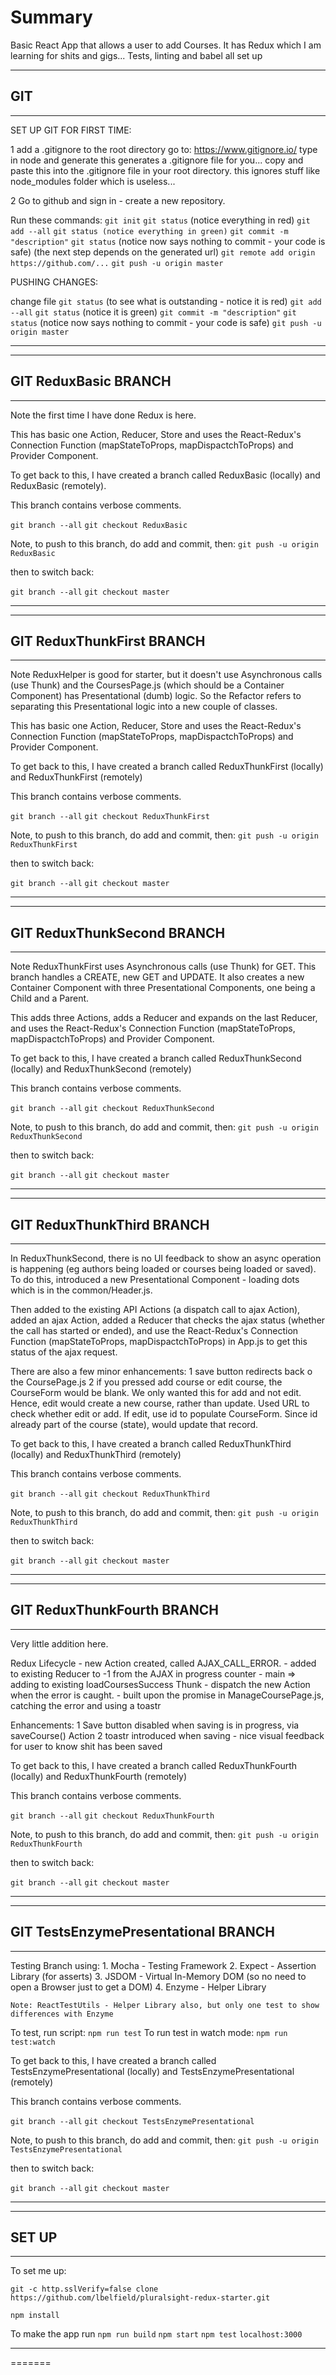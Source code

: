 # Summary

Basic React App that allows a user to add Courses. 
It has Redux which I am learning for shits and gigs... 
Tests, linting and babel all set up



******************************************************************************************************************************        
## GIT
******************************************************************************************************************************

SET UP GIT FOR FIRST TIME:

1 add a .gitignore to the root directory
    go to: https://www.gitignore.io/
    type in node and generate
    this generates a .gitignore file for you...
    copy and paste this into the .gitignore file in your root directory.
    this ignores stuff like node_modules folder which is useless...


2 Go to github and sign in - create a new repository.

Run these commands:
    `git init`
    `git status` (notice everything in red)
    `git add --all`
    `git status (notice everything in green)`
    `git commit -m "description"`
    `git status` (notice now says nothing to commit - your code is safe)
    (the next step depends on the generated url)
    `git remote add origin https://github.com/...`
    `git push -u origin master`


PUSHING CHANGES:

change file
`git status` (to see what is outstanding - notice it is red)
`git add --all`
`git status` (notice it is green)
`git commit -m "description"`
`git status` (notice now says nothing to commit - your code is safe)
`git push -u origin master`

******************************************************************************************************************************

******************************************************************************************************************************        
## GIT ReduxBasic BRANCH
******************************************************************************************************************************

Note the first time I have done Redux is here. 

This has basic one Action, Reducer, Store and uses the React-Redux's Connection Function (mapStateToProps, mapDispactchToProps) and Provider Component.

To get back to this, I have created a branch called ReduxBasic (locally) and ReduxBasic (remotely).

This branch contains verbose comments.

`git branch --all`
`git checkout ReduxBasic`

Note, to push to this branch, do add and commit, then:
`git push -u origin ReduxBasic`

then to switch back:

`git branch --all`
`git checkout master`

******************************************************************************************************************************

******************************************************************************************************************************        
## GIT ReduxThunkFirst BRANCH
******************************************************************************************************************************

Note ReduxHelper is good for starter, but it doesn't use Asynchronous calls (use Thunk) and the CoursesPage.js (which should be a Container Component) has Presentational (dumb) logic. So the Refactor refers to separating this Presentational logic into a new couple of classes. 

This has basic one Action, Reducer, Store and uses the React-Redux's Connection Function (mapStateToProps, mapDispactchToProps) and Provider Component.

To get back to this, I have created a branch called ReduxThunkFirst (locally) and ReduxThunkFirst (remotely)

This branch contains verbose comments.

`git branch --all`
`git checkout ReduxThunkFirst`

Note, to push to this branch, do add and commit, then:
`git push -u origin ReduxThunkFirst`

then to switch back:

`git branch --all`
`git checkout master`

******************************************************************************************************************************


******************************************************************************************************************************        
## GIT ReduxThunkSecond BRANCH
******************************************************************************************************************************

Note ReduxThunkFirst uses Asynchronous calls (use Thunk) for GET. This branch handles a CREATE, new GET and UPDATE. It also creates a new Container Component with three Presentational Components, one being a Child and a Parent. 

This adds three Actions, adds a Reducer and expands on the last Reducer, and uses the React-Redux's Connection Function (mapStateToProps, mapDispactchToProps) and Provider Component.

To get back to this, I have created a branch called ReduxThunkSecond (locally) and ReduxThunkSecond (remotely)

This branch contains verbose comments.

`git branch --all`
`git checkout ReduxThunkSecond`

Note, to push to this branch, do add and commit, then:
`git push -u origin ReduxThunkSecond`

then to switch back:

`git branch --all`
`git checkout master`

******************************************************************************************************************************

******************************************************************************************************************************        
## GIT ReduxThunkThird BRANCH
******************************************************************************************************************************

In ReduxThunkSecond, there is no UI feedback to show an async operation is happening (eg authors being loaded or courses being loaded or saved).
To do this, introduced a new Presentational Component - loading dots which is in the common/Header.js. 

Then added to the existing API Actions (a dispatch call to ajax Action), added an ajax Action, added a Reducer that checks the ajax status (whether the call has started or ended), and use the React-Redux's Connection Function (mapStateToProps, mapDispactchToProps) in App.js to get this status of the ajax request.

There are also a few minor enhancements:
    1 save button redirects back o the CoursePage.js
    2 if you pressed add course or edit course, the CourseForm would be blank. We only wanted this for add and not edit. Hence, edit would create a new course, rather than update. Used URL to check whether edit or add. If edit, use id to populate CourseForm. Since id already part of the course (state), would update that record. 

To get back to this, I have created a branch called ReduxThunkThird (locally) and ReduxThunkThird (remotely)

This branch contains verbose comments.

`git branch --all`
`git checkout ReduxThunkThird`

Note, to push to this branch, do add and commit, then:
`git push -u origin ReduxThunkThird`

then to switch back:

`git branch --all`
`git checkout master`

******************************************************************************************************************************

******************************************************************************************************************************        
## GIT ReduxThunkFourth BRANCH
******************************************************************************************************************************

Very little addition here.

Redux Lifecycle - new Action created, called AJAX_CALL_ERROR. 
                - added to existing Reducer to -1 from the AJAX in progress counter
                - main => adding to existing loadCoursesSuccess Thunk - dispatch the new Action when the error is caught.
                - built upon the promise in ManageCoursePage.js, catching the error and using a toastr 

Enhancements:
    1 Save button disabled when saving is in progress, via saveCourse() Action
    2 toastr introduced when saving - nice visual feedback for user to know shit has been saved

To get back to this, I have created a branch called ReduxThunkFourth (locally) and ReduxThunkFourth (remotely)

This branch contains verbose comments.

`git branch --all`
`git checkout ReduxThunkFourth`

Note, to push to this branch, do add and commit, then:
`git push -u origin ReduxThunkFourth`

then to switch back:

`git branch --all`
`git checkout master`

******************************************************************************************************************************

******************************************************************************************************************************        
## GIT TestsEnzymePresentational BRANCH
******************************************************************************************************************************

Testing Branch using:
    1. Mocha - Testing Framework
    2. Expect - Assertion Library (for asserts)
    3. JSDOM - Virtual In-Memory DOM (so no need to open a Browser just to get a DOM)
    4. Enzyme - Helper Library

    Note: ReactTestUtils - Helper Library also, but only one test to show differences with Enzyme

To test, run script:
`npm run test`
To run test in watch mode:
`npm run test:watch`

To get back to this, I have created a branch called TestsEnzymePresentational (locally) and TestsEnzymePresentational (remotely)

This branch contains verbose comments.

`git branch --all`
`git checkout TestsEnzymePresentational`

Note, to push to this branch, do add and commit, then:
`git push -u origin TestsEnzymePresentational`

then to switch back:

`git branch --all`
`git checkout master`

******************************************************************************************************************************


******************************************************************************************************************************
## SET UP
******************************************************************************************************************************

To set me up:

`git -c http.sslVerify=false clone https://github.com/lbelfield/pluralsight-redux-starter.git`

`npm install`


To make the app run
    `npm run build`
    `npm start`
    `npm test`
    `localhost:3000`

******************************************************************************************************************************
=======

